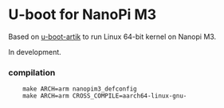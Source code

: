 # U-boot for NanoPi M3

Based on [u-boot-artik](https://github.com/SamsungARTIK/u-boot-artik)
to run Linux 64-bit kernel on Nanopi M3.

In development.

### compilation

        make ARCH=arm nanopim3_defconfig
        make ARCH=arm CROSS_COMPILE=aarch64-linux-gnu-


